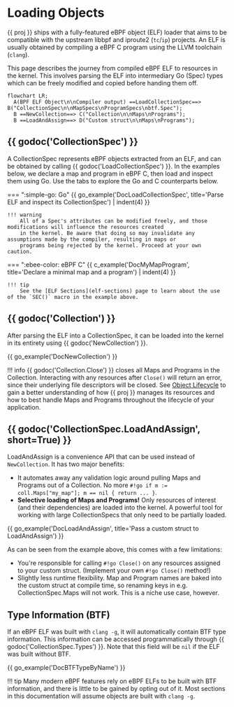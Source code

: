 # Loading Objects

{{ proj }} ships with a fully-featured eBPF object (ELF) loader that aims to be compatible with the upstream libbpf and
iproute2 (`tc`/`ip`) projects. An ELF is usually obtained by compiling a eBPF C program using the LLVM toolchain
(`clang`).

This page describes the journey from compiled eBPF ELF to resources in the kernel. This involves parsing the ELF into
intermediary Go (Spec) types which can be freely modified and copied before handing them off.

```mermaid
flowchart LR;
  A(BPF ELF Object\n\nCompiler output) ==LoadCollectionSpec==> B("CollectionSpec\n\nMapSpecs\nProgramSpecs\nbtf.Spec");
  B ==NewCollection==> C("Collection\n\nMaps\nPrograms");
  B ==LoadAndAssign==> D("Custom struct\n\nMaps\nPrograms");
```

## {{ godoc('CollectionSpec') }}

A CollectionSpec represents eBPF objects extracted from an ELF, and can be obtained by calling {{
godoc('LoadCollectionSpec') }}. In the examples below, we declare a map and program in eBPF C,
then load and inspect them using Go. Use the tabs to explore the Go and C counterparts below.

=== ":simple-go: Go"
    {{ go_example('DocLoadCollectionSpec', title='Parse ELF and inspect its CollectionSpec') | indent(4) }}

    !!! warning
        All of a Spec's attributes can be modified freely, and those modifications will influence the resources created
        in the kernel. Be aware that doing so may invalidate any assumptions made by the compiler, resulting in maps or
        programs being rejected by the kernel. Proceed at your own caution.

=== ":ebee-color: eBPF C"
    {{ c_example('DocMyMapProgram', title='Declare a minimal map and a program') | indent(4) }}

    !!! tip
        See the [ELF Sections](elf-sections) page to learn about the use of the `SEC()` macro in the example above.

## {{ godoc('Collection') }}

After parsing the ELF into a CollectionSpec, it can be loaded into the kernel in its entirety using
{{ godoc('NewCollection') }}.

{{ go_example('DocNewCollection') }}

!!! info
    {{ godoc('Collection.Close') }} closes all Maps and Programs in the Collection. Interacting with any resources
    after `Close()` will return an error, since their underlying file descriptors will be closed. See
    [Object Lifecycle](object-lifecycle) to gain a better understanding of how {{ proj }} manages its resources
    and how to best handle Maps and Programs throughout the lifecycle of your application.

## {{ godoc('CollectionSpec.LoadAndAssign', short=True) }}

LoadAndAssign is a convenience API that can be used instead of `NewCollection`. It has two major benefits:

- It automates away any validation logic around pulling Maps and Programs out of a Collection. No more
  `#!go if m := coll.Maps["my_map"]; m == nil { return ... }`.
- **Selective loading of Maps and Programs!** Only resources of interest (and their dependencies) are loaded into the
  kernel. A powerful tool for working with large CollectionSpecs that only need to be partially loaded.

{{ go_example('DocLoadAndAssign', title='Pass a custom struct to LoadAndAssign') }}

As can be seen from the example above, this comes with a few limitations:

- You're responsible for calling `#!go Close()` on any resources assigned to your custom struct. (Implement your own
  `#!go Close()` method!)
- Slightly less runtime flexibility. Map and Program names are baked into the custom struct at compile time, so renaming
  keys in e.g. CollectionSpec.Maps will not work. This is a niche use case, however.

## Type Information (BTF)

If an eBPF ELF was built with `clang -g`, it will automatically contain BTF type information. This information
can be accessed programmatically through {{ godoc('CollectionSpec.Types') }}. Note that this field will be `nil` if the
ELF was built without BTF.

{{ go_example('DocBTFTypeByName') }}

!!! tip
    Many modern eBPF features rely on eBPF ELFs to be built with BTF information, and there is little to be gained by
    opting out of it. Most sections in this documentation will assume objects are built with `clang -g`.
